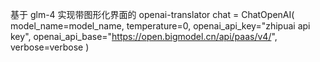 基于 glm-4 实现带图形化界面的 openai-translator
chat = ChatOpenAI(
            model_name=model_name, 
            temperature=0, 
            openai_api_key="zhipuai api key",
            openai_api_base="https://open.bigmodel.cn/api/paas/v4/",
            verbose=verbose
        )
